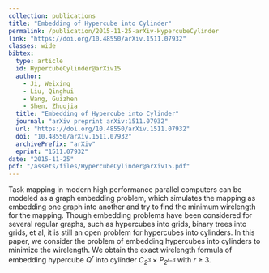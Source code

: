 ```yaml
---
collection: publications
title: "Embedding of Hypercube into Cylinder"
permalink: /publication/2015-11-25-arXiv-HypercubeCylinder
link: "https://doi.org/10.48550/arXiv.1511.07932"
classes: wide
bibtex:
  type: article
  id: HypercubeCylinder@arXiv15
  author:
    - Ji, Weixing
    - Liu, Qinghui
    - Wang, Guizhen
    - Shen, Zhuojia
  title: "Embedding of Hypercube into Cylinder"
  journal: "arXiv preprint arXiv:1511.07932"
  url: "https://doi.org/10.48550/arXiv.1511.07932"
  doi: "10.48550/arXiv.1511.07932"
  archivePrefix: "arXiv"
  eprint: "1511.07932"
date: "2015-11-25"
pdf: "/assets/files/HypercubeCylinder@arXiv15.pdf"
---
```


Task mapping in modern high performance parallel computers can be modeled as a
graph embedding problem, which simulates the mapping as embedding one graph
into another and try to find the minimum wirelength for the mapping. Though
embedding problems have been considered for several regular graphs, such as
hypercubes into grids, binary trees into grids, et al, it is still an open
problem for hypercubes into cylinders. In this paper, we consider the problem
of embedding hypercubes into cylinders to minimize the wirelength. We obtain
the exact wirelength formula of embedding hypercube *Q<sup>r</sup>* into
cylinder *C<sub>2<sup>3</sup></sub>* &times; *P<sub>2<sup>r−3</sup></sub>* with
*r* &ge; 3.
